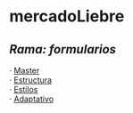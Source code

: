 # mercadoLiebre
## *Rama: formularios*

· [Master](https://github.com/Ale-253/mercadoLiebre/tree/master)  
· [Estructura](https://github.com/Ale-253/mercadoLiebre/tree/estructura)  
· [Estilos](https://github.com/Ale-253/mercadoLiebre/edit/estilos)  
· [Adaptativo](https://github.com/Ale-253/mercadoLiebre/tree/adaptativo)
